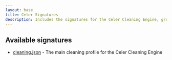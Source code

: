 ```yaml
---
layout: base
title: Celer Signatures
description: Includes the signatures for the Celer Cleaning Engine, group policy tweaks, and other scripts
---
```


## Available signatures

- [cleaning.json](/celer/signatures/cleaning.json) - The main cleaning profile for the Celer Cleaning Engine
